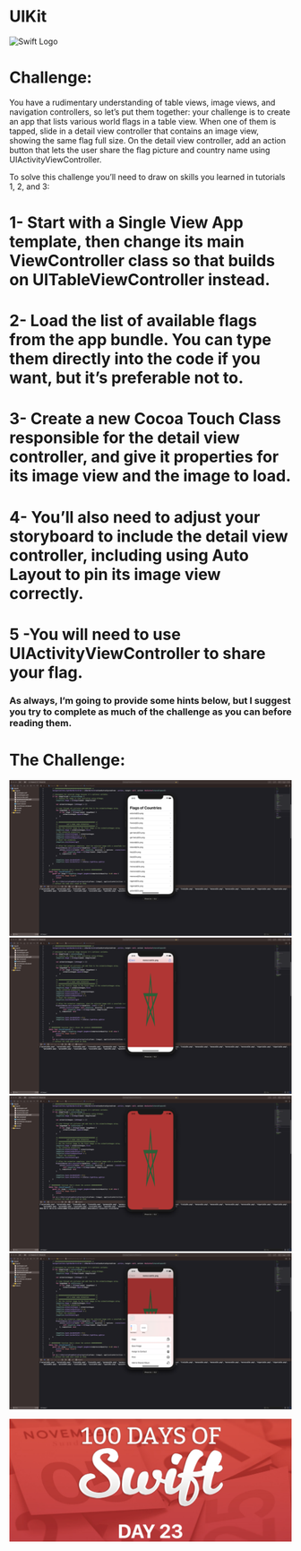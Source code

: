 # UIKit

![Swift Logo](https://cdn-icons-png.flaticon.com/256/919/919833.png)

#  Challenge:
You have a rudimentary understanding of table views, image views, and navigation controllers, so let’s put them together: your challenge is to create an app that lists various world flags in a table view. When one of them is tapped, slide in a detail view controller that contains an image view, showing the same flag full size. On the detail view controller, add an action button that lets the user share the flag picture and country name using UIActivityViewController.

To solve this challenge you’ll need to draw on skills you learned in tutorials 1, 2, and 3:

# 1- Start with a Single View App template, then change its main ViewController class so that builds on UITableViewController instead.

# 2- Load the list of available flags from the app bundle. You can type them directly into the code if you want, but it’s preferable not to.

# 3- Create a new Cocoa Touch Class responsible for the detail view controller, and give it properties for its image view and the image to load.

# 4- You’ll also need to adjust your storyboard to include the detail view controller, including using Auto Layout to pin its image view correctly.

# 5 -You will need to use UIActivityViewController to share your flag.

### As always, I’m going to provide some hints below, but I suggest you try to complete as much of the challenge as you can before reading them.

# The Challenge:
![Page 1](challenge/1.png)
![Page 1](challenge/2.png)
![Page 1](challenge/3.png)
![Page 1](challenge/4.png)


![Page 1](day23.png)
